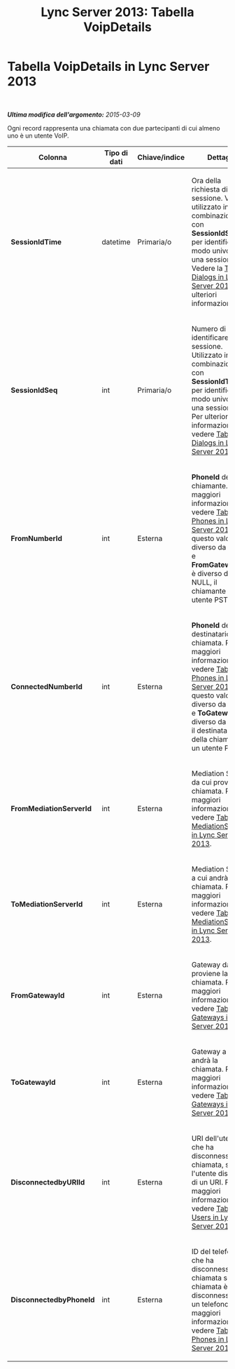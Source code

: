﻿---
title: 'Lync Server 2013: Tabella VoipDetails'
TOCTitle: Tabella VoipDetails
ms:assetid: 74ffbb71-569b-4018-be1f-4db2bbafcf36
ms:mtpsurl: https://technet.microsoft.com/it-it/library/Gg398566(v=OCS.15)
ms:contentKeyID: 49300994
ms.date: 08/24/2015
mtps_version: v=OCS.15
ms.translationtype: HT
---

# Tabella VoipDetails in Lync Server 2013

 

_**Ultima modifica dell'argomento:** 2015-03-09_

Ogni record rappresenta una chiamata con due partecipanti di cui almeno uno è un utente VoIP.


<table>
<colgroup>
<col style="width: 25%" />
<col style="width: 25%" />
<col style="width: 25%" />
<col style="width: 25%" />
</colgroup>
<thead>
<tr class="header">
<th>Colonna</th>
<th>Tipo di dati</th>
<th>Chiave/indice</th>
<th>Dettagli</th>
</tr>
</thead>
<tbody>
<tr class="odd">
<td><p><strong>SessionIdTime</strong></p></td>
<td><p>datetime</p></td>
<td><p>Primaria/o</p></td>
<td><p>Ora della richiesta di sessione. Valore utilizzato in combinazione con <strong>SessionIdSeq</strong> per identificare in modo univoco una sessione. Vedere la <a href="lync-server-2013-dialogs-table.md">Tabella Dialogs in Lync Server 2013</a> per ulteriori informazioni.</p></td>
</tr>
<tr class="even">
<td><p><strong>SessionIdSeq</strong></p></td>
<td><p>int</p></td>
<td><p>Primaria/o</p></td>
<td><p>Numero di ID per identificare la sessione. Utilizzato in combinazione con <strong>SessionIdTime</strong> per identificare in modo univoco una sessione. Per ulteriori informazioni, vedere <a href="lync-server-2013-dialogs-table.md">Tabella Dialogs in Lync Server 2013</a>.</p></td>
</tr>
<tr class="odd">
<td><p><strong>FromNumberId</strong></p></td>
<td><p>int</p></td>
<td><p>Esterna</p></td>
<td><p><strong>PhoneId</strong> del chiamante. Per maggiori informazioni, vedere <a href="lync-server-2013-phones-table.md">Tabella Phones in Lync Server 2013</a>. Se questo valore è diverso da NULL e <strong>FromGatewayId</strong> è diverso da NULL, il chiamante è un utente PSTN.</p></td>
</tr>
<tr class="even">
<td><p><strong>ConnectedNumberId</strong></p></td>
<td><p>int</p></td>
<td><p>Esterna</p></td>
<td><p><strong>PhoneId</strong> del destinatario della chiamata. Per maggiori informazioni, vedere <a href="lync-server-2013-phones-table.md">Tabella Phones in Lync Server 2013</a>. Se questo valore è diverso da NULL e <strong>ToGatewayId</strong> è diverso da NULL, il destinatario della chiamata è un utente PSTN.</p></td>
</tr>
<tr class="odd">
<td><p><strong>FromMediationServerId</strong></p></td>
<td><p>int</p></td>
<td><p>Esterna</p></td>
<td><p>Mediation Server da cui proviene la chiamata. Per maggiori informazioni, vedere <a href="lync-server-2013-mediationservers-table.md">Tabella MediationServers in Lync Server 2013</a>.</p></td>
</tr>
<tr class="even">
<td><p><strong>ToMediationServerId</strong></p></td>
<td><p>int</p></td>
<td><p>Esterna</p></td>
<td><p>Mediation Server a cui andrà la chiamata. Per maggiori informazioni, vedere <a href="lync-server-2013-mediationservers-table.md">Tabella MediationServers in Lync Server 2013</a>.</p></td>
</tr>
<tr class="odd">
<td><p><strong>FromGatewayId</strong></p></td>
<td><p>int</p></td>
<td><p>Esterna</p></td>
<td><p>Gateway da cui proviene la chiamata. Per maggiori informazioni, vedere <a href="lync-server-2013-gateways-table.md">Tabella Gateways in Lync Server 2013</a>.</p></td>
</tr>
<tr class="even">
<td><p><strong>ToGatewayId</strong></p></td>
<td><p>int</p></td>
<td><p>Esterna</p></td>
<td><p>Gateway a cui andrà la chiamata. Per maggiori informazioni, vedere <a href="lync-server-2013-gateways-table.md">Tabella Gateways in Lync Server 2013</a>.</p></td>
</tr>
<tr class="odd">
<td><p><strong>DisconnectedbyURIId</strong></p></td>
<td><p>int</p></td>
<td><p>Esterna</p></td>
<td><p>URI dell'utente che ha disconnesso la chiamata, se l'utente dispone di un URI. Per maggiori informazioni, vedere <a href="lync-server-2013-users-table.md">Tabella Users in Lync Server 2013</a>.</p></td>
</tr>
<tr class="even">
<td><p><strong>DisconnectedbyPhoneId</strong></p></td>
<td><p>int</p></td>
<td><p>Esterna</p></td>
<td><p>ID del telefono che ha disconnesso la chiamata se la chiamata è stata disconnessa da un telefono. Per maggiori informazioni, vedere <a href="lync-server-2013-phones-table.md">Tabella Phones in Lync Server 2013</a>.</p></td>
</tr>
</tbody>
</table>

